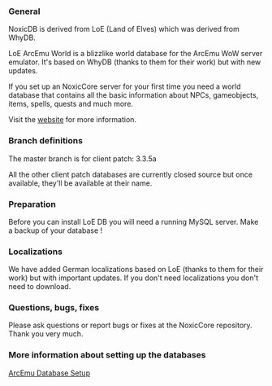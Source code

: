 ### General

NoxicDB is derived from LoE (Land of Elves) which was derived from WhyDB.

LoE ArcEmu World is a blizzlike world database for the ArcEmu WoW
server emulator.
It's based on WhyDB (thanks to them for their work) but with new
updates.

If you set up an NoxicCore server for your first time you need a world
database that contains all the basic information about NPCs,
gameobjects, items, spells, quests and much more.

Visit the [website](http://dev.landofelves.net) for more information.

### Branch definitions

The master branch is for client patch: 3.3.5a

All the other client patch databases are currently closed source but once available, they'll be available at their name.

### Preparation

Before you can install LoE DB you will need a running MySQL server.
Make a backup of your database !


### Localizations

We have added German localizations based on LoE (thanks to them
for their work) but with important updates. 
If you don't need localizations you don't need to download.


### Questions, bugs, fixes

Please ask questions or report bugs or fixes at the NoxicCore repository.
Thank you very much.


### More information about setting up the databases

[ArcEmu Database Setup](http://arcemu.org/wiki/Database_setup)

